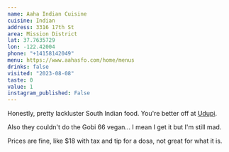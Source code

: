 ```yaml
---
name: Aaha Indian Cuisine
cuisine: Indian
address: 3316 17th St
area: Mission District
lat: 37.7635729
lon: -122.42004
phone: "+14158142049"
menu: https://www.aahasfo.com/home/menus
drinks: false
visited: "2023-08-08"
taste: 0
value: 1
instagram_published: False
---
```


Honestly, pretty lackluster South Indian food. You're better off at [Udupi](/places/udupi-palace.md).

Also they couldn't do the Gobi 66 vegan... I mean I get it but I'm still mad.

Prices are fine, like $18 with tax and tip for a dosa, not great for what it is.
